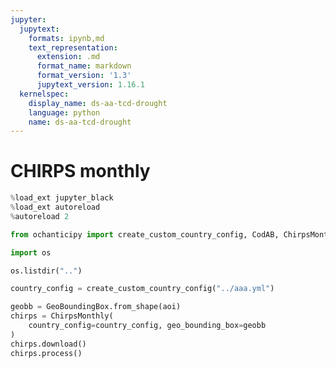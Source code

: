 ```yaml
---
jupyter:
  jupytext:
    formats: ipynb,md
    text_representation:
      extension: .md
      format_name: markdown
      format_version: '1.3'
      jupytext_version: 1.16.1
  kernelspec:
    display_name: ds-aa-tcd-drought
    language: python
    name: ds-aa-tcd-drought
---
```


# CHIRPS monthly

```python
%load_ext jupyter_black
%load_ext autoreload
%autoreload 2
```

```python
from ochanticipy import create_custom_country_config, CodAB, ChirpsMonthly
```

```python
import os

os.listdir("..")
```

```python
country_config = create_custom_country_config("../aaa.yml")
```

```python
geobb = GeoBoundingBox.from_shape(aoi)
chirps = ChirpsMonthly(
    country_config=country_config, geo_bounding_box=geobb
)
chirps.download()
chirps.process()
```

```python

```
